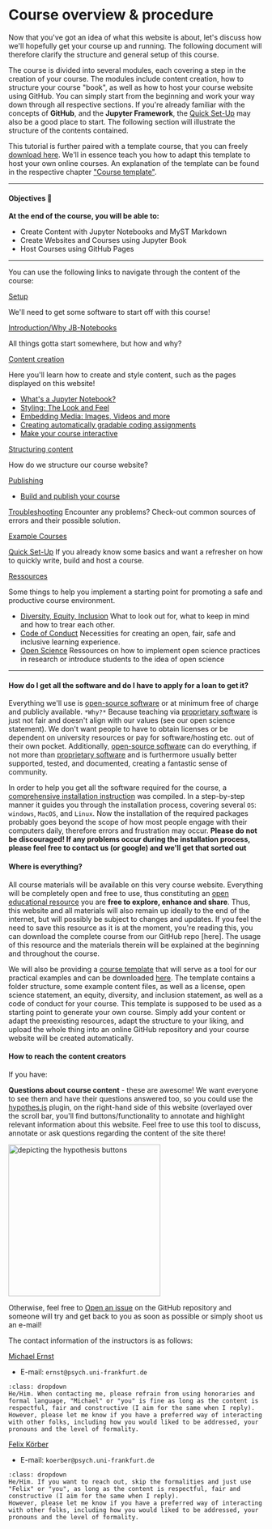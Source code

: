 # Course overview & procedure

Now that you've got an idea of what this website is about, let's discuss how we'll hopefully get your course up and running. The following document will therefore clarify the structure and general setup of this course.

The course is divided into several modules, each covering a step in the creation of your course. The modules include content creation, how to structure your course "book", as well as how to host your course website using GitHub. You can simply start from the beginning and work your way down through all respective sections. If you're already familiar with the concepts of **GitHub**, and the **Jupyter Framework**, the [Quick Set-Up](./10min.ipynb) may also be a good place to start.
The following section will illustrate the structure of the contents contained.

This tutorial is further paired with a template course, that you can freely [download here](https://github.com/M-earnest/course_template_diler/archive/refs/heads/master.zip). We'll in essence teach you how to adapt this template to host your own online courses. An explanation of the template can be found in the respective chapter ["Course template"](https://felixkoerber.github.io/jb/course_template.html).

___


#### Objectives 📍

**At the end of the course, you will be able to:**

* Create Content with Jupyter Notebooks and MyST Markdown
* Create Websites and Courses using Jupyter Book
* Host Courses using GitHub Pages
___

You can use the following links to navigate through the content of the course:

[Setup](./setup/setup.ipynb)

We'll need to get some software to start off with this course! 

[Introduction/Why JB-Notebooks](./intro/whyjb.ipynb)

All things gotta start somewhere, but how and why?


[Content creation](./tutorialcontent/writing.ipynb)

Here you'll learn how to create and style content, such as the pages displayed on this website!

- [What's a Jupyter Notebook?](.tutorialcontent/writing/cells)
- [Styling: The Look and Feel](./tutorialcontent/writing/styling)
- [Embedding Media: Images, Videos and more](./tutorialcontent/writing/media)
- [Creating automatically gradable coding assignments](./tutorialcontent/writing/nbgrader)
- [Make your course interactive](https://felixkoerber.github.io/jb/tutorialcontent/writing/interactive.html)



[Structuring content](./tutorialcontent/structure)

How do we structure our course website?

[Publishing](./tutorialcontent/publishing/publishing)
- [Build and publish your course](./tutorialcontent/publishing/account)

[Troubleshooting](./tutorialcontent/troubleshooting)
Encounter any problems? Check-out common sources of errors and their possible solution.

[Example Courses](./intro/demo)

[Quick Set-Up](./10min.ipynb)
If you already know some basics and want a refresher on how to quickly write, build and host a course. 

[Ressources](./ressources/info)

Some things to help you implement a starting point for promoting a safe and productive course environment. 

- [Diversity, Equity, Inclusion](https://m-earnest.github.io/Python_for_Psychologists_Winter2022/questionnaires.html)
    What to look out for, what to keep in mind and how to trear each other.
- [Code of Conduct](https://m-earnest.github.io/Python_for_Psychologists_Winter2022/CoC.html)
    Necessities for creating an open, fair, safe and inclusive learning experience.
- [Open Science](./openscience/openscience)
    Ressources on how to implement open science practices in research or introduce students to the idea of open science
___


#### How do I get all the software and do I have to apply for a loan to get it?

Everything we'll use is [open-source software](https://en.wikipedia.org/wiki/Open-source_software) or at minimum free of charge and publicly available. 
`*Why?*` Because teaching via [proprietary software](https://en.wikipedia.org/wiki/Proprietary_software) is just not fair and doesn't align with our values (see our open science statement). We don't want people to have to obtain licenses or be dependent on university resources or pay for software/hosting etc. out of their own pocket. Additionally, [open-source software](https://en.wikipedia.org/wiki/Open-source_software) can do everything, if not more than [proprietary software](https://en.wikipedia.org/wiki/Proprietary_software) and is furthermore usually better supported, tested, and documented, creating a fantastic sense of community. 

In order to help you get all the software required for the course, a [comprehensive installation instruction](./setup/setup.ipynb) was compiled. In a step-by-step manner it guides you through the installation process, covering several `OS`: `windows`, `MacOS`, and `Linux`. Now the installation of the required packages probably goes beyond the scope of how most people engage with their computers daily, therefore errors and frustration may occur.
 **Please do not be discouraged! If any problems occur during the installation process, please feel free to contact us (or google) and we'll get that sorted out**



#### Where is everything?

All course materials will be available on this very course website. Everything will be completely open and free to use, thus constituting an [open educational resource](https://en.wikipedia.org/wiki/Open_educational_resources) you are **free to explore, enhance and share**. Thus, this website and all materials will also remain up ideally to the end of the internet, but will possibly be subject to changes and updates. If you feel the need to save this resource as it is at the moment, you're reading this, you can download the complete course from our GitHub repo [here]. The usage of this resource and the materials therein will be explained at the beginning and throughout the course.

We will also be providing a [course template](https://github.com/M-earnest/course_template_diler) that will serve as a tool for our practical examples and can be downloaded [here](https://github.com/M-earnest/course_template_diler/archive/refs/heads/master.zip). The template contains a folder structure, some example content files, as well as a license, open science statement, an equity, diversity, and inclusion statement, as well as a code of conduct for your course.
This template is supposed to be used as a starting point to generate your own course. Simply add your content or adapt the preexisting resources, adapt the structure to your liking, and upload the whole thing into an online GitHub repository and your course website will be created automatically.



#### How to reach the content creators


If you have:

**Questions about course content** - these are awesome! We want everyone to see them and have their questions answered too, so you could use the [hypothes.is](https://web.hypothes.is/) plugin, on the right-hand side of this website (overlayed over the scroll bar, you'll find buttons/functionality to annotate and highlight relevant information about this website. Feel free to use this tool to discuss, annotate or ask questions regarding the content of the site there!

<img src="https://github.com/felixkoerber/jb/blob/main/static/hypothesis.png?raw=true" alt="depicting the hypothesis buttons" class="bg-primary" width="300px">

Otherwise, feel free to [Open an issue](https://github.com/felixkoerber/jb/issues) on the GitHub repository and someone will try and get back to you as soon as possible or simply shoot us an e-mail!

The contact information of the instructors is as follows:


[Michael Ernst](https://github.com/M-earnest)

- E-mail: `ernst@psych.uni-frankfurt.de`

```{admonition} How to address one another?
:class: dropdown
He/Him. When contacting me, please refrain from using honoraries and formal language, "Michael" or "you" is fine as long as the content is respectful, fair and constructive (I aim for the same when I reply).
However, please let me know if you have a preferred way of interacting with other folks, including how you would liked to be addressed, your pronouns and the level of formality.
```

[Felix Körber](https://github.com/felixkoerber)

- E-mail: `koerber@psych.uni-frankfurt.de`

```{admonition} How to address one another?
:class: dropdown
He/Him. If you want to reach out, skip the formalities and just use "Felix" or "you", as long as the content is respectful, fair and constructive (I aim for the same when I reply).
However, please let me know if you have a preferred way of interacting with other folks, including how you would liked to be addressed, your pronouns and the level of formality.
```
